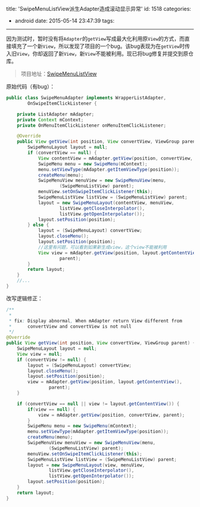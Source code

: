 title: 'SwipeMenuListView派生Adapter造成滚动显示异常'
id: 1518
categories:
  - android
date: 2015-05-14 23:47:39
tags:
---

因为测试时，暂时没有将`Adapter`的`getView`写成最大化利用原`View`的方式，而直接填充了一个新`View`，所以发现了项目的一个bug。该bug表现为在`getView`时传入旧`View`，你却返回了新`View`，新`View`不能被利用。现已将bug修复并提交到原仓库。

> 项目地址：[SwipeMenuListView](https://github.com/baoyongzhang/SwipeMenuListView "https://github.com/baoyongzhang/SwipeMenuListView")

<!--more-->

原始代码（有bug）：

```java
public class SwipeMenuAdapter implements WrapperListAdapter,
		OnSwipeItemClickListener {

	private ListAdapter mAdapter;
	private Context mContext;
	private OnMenuItemClickListener onMenuItemClickListener;

	@Override
	public View getView(int position, View convertView, ViewGroup parent) {
		SwipeMenuLayout layout = null;
		if (convertView == null) {
			View contentView = mAdapter.getView(position, convertView, parent);
			SwipeMenu menu = new SwipeMenu(mContext);
			menu.setViewType(mAdapter.getItemViewType(position));
			createMenu(menu);
			SwipeMenuView menuView = new SwipeMenuView(menu,
					(SwipeMenuListView) parent);
			menuView.setOnSwipeItemClickListener(this);
			SwipeMenuListView listView = (SwipeMenuListView) parent;
			layout = new SwipeMenuLayout(contentView, menuView,
					listView.getCloseInterpolator(),
					listView.getOpenInterpolator());
			layout.setPosition(position);
		} else {
			layout = (SwipeMenuLayout) convertView;
			layout.closeMenu();
			layout.setPosition(position);
			//这里有问题，可以看到如果新生成view，这个view不能被利用
			View view = mAdapter.getView(position, layout.getContentView(),
					parent);
		}
		return layout;
	}
	//...
}
```

改写逻辑修正：

```java
/**
 * 
 * fix: Display abnormal, When mAdapter return View different from 
 *      convertView and convertView is not null
 */
@Override
public View getView(int position, View convertView, ViewGroup parent) {
	SwipeMenuLayout layout = null;
	View view = null;
	if (convertView != null) {
		layout = (SwipeMenuLayout) convertView;
		layout.closeMenu();
		layout.setPosition(position);
		view = mAdapter.getView(position, layout.getContentView(),
				parent);
	}

	if (convertView == null || view != layout.getContentView()) {
		if(view == null) {
			view = mAdapter.getView(position, convertView, parent);
		}
		SwipeMenu menu = new SwipeMenu(mContext);
		menu.setViewType(mAdapter.getItemViewType(position));
		createMenu(menu);
		SwipeMenuView menuView = new SwipeMenuView(menu,
				(SwipeMenuListView) parent);
		menuView.setOnSwipeItemClickListener(this);
		SwipeMenuListView listView = (SwipeMenuListView) parent;
		layout = new SwipeMenuLayout(view, menuView,
				listView.getCloseInterpolator(),
				listView.getOpenInterpolator());
		layout.setPosition(position);
	}
	return layout;
}
```